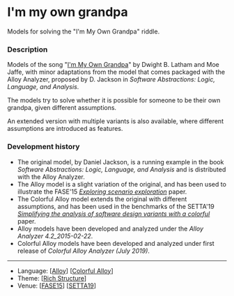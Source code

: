# I'm my own grandpa

Models for solving the "I'm My Own Grandpa" riddle.

### Description

Models of the song "[I'm My Own Grandpa](https://en.wikipedia.org/wiki/I%27m_My_Own_Grandpa)" by Dwight B. Latham and Moe Jaffe, with minor adaptations from the model that comes packaged with the Alloy Analyzer, proposed by D. Jackson in _Software Abstractions: Logic, Language, and Analysis_.

The models try to solve whether it is possible for someone to be their own grandpa, given different assumptions.

An extended version with multiple variants is also available, where different assumptions are introduced as features.

### Development history
* The original model, by Daniel Jackson, is a running example in the book *Software Abstractions: Logic, Language, and Analysis* and is distributed with the Alloy Analyzer.
* The Alloy model is a slight variation of the original, and has been used to illustrate the FASE'15 *[Exploring scenario exploration](http://nmacedo.github.io/pubs.html#fase15)* paper.
* The Colorful Alloy model extends the original with different assumptions, and has been used in the benchmarks of the SETTA'19 *[Simplifying the analysis of software design variants with a colorful](http://nmacedo.github.io/pubs.html#setta19)* paper.
* Alloy models have been developed and analyzed under the *Alloy Analyzer 4.2_2015-02-22*.
* Colorful Alloy models have been developed and analyzed under first release of *Colorful Alloy Analyzer (July 2019)*.

---

* Language: [[Alloy](https://github.com/nmacedo/MSV/wiki/By-Language#alloy)] [[Colorful Alloy](https://github.com/nmacedo/MSV/wiki/By-Language#colorful-alloy)] 
* Theme: [[Rich Structure](https://github.com/nmacedo/MSV/wiki/By-Theme#rich-structure)]
* Venue: [[FASE15](https://github.com/nmacedo/MSV/wiki/By-Venue#research)] [[SETTA19](https://github.com/nmacedo/MSV/wiki/By-Venue#research)]
